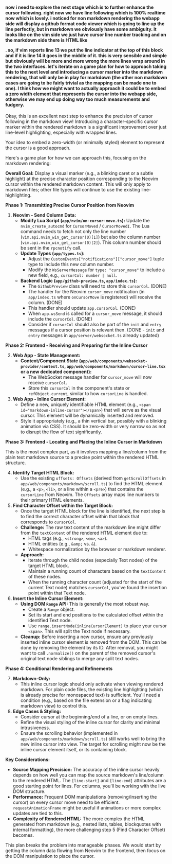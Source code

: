 #### now i need to explore the next stage which is to further enhance the cursor following. right now we have line following which is 100% realtime now which is lovely. i noticed for non markdown rendering the webapp side will display a github format code viewer which is going to line up the line perfectly, but in markdown we obviously have some ambiguity. it looks like on the vim side we just have cursor line number tracking and on the markdown side there is HTML like <p line-start="13" line-end="14">. so, if vim reports line 13 we put the line indicator at the top of this block and if it is line 14 it goes in the middle of it. this is very sensible and simple but obviously will be more and more wrong the more lines wrap around in the two interfaces. let's iterate on a game plan for how to approach taking this to the next level and introducing a cursor marker into the markdown rendering, that will only be in play for markdown (the other non markdown cases are going to be fairly trivial as the mapping can be made one to one). I think how we might want to actually approach it could be to embed a zero width element that represents the cursor into the webapp side, otherwise we may end up doing way too much measurements and fudgery.  

Okay, this is an excellent next step to enhance the precision of cursor following in the markdown view! Introducing a character-specific cursor marker within the rendered markdown is a significant improvement over just line-level highlighting, especially with wrapped lines.

Your idea to embed a zero-width (or minimally styled) element to represent the cursor is a good approach.

Here's a game plan for how we can approach this, focusing on the markdown rendering:

**Overall Goal:**
Display a visual marker (e.g., a blinking caret or a subtle highlight) at the precise character position corresponding to the Neovim cursor within the rendered markdown content. This will only apply to markdown files; other file types will continue to use the existing line-highlighting.

**Phase 1: Transmitting Precise Cursor Position from Neovim**

1.  **Neovim - Send Column Data:**
    *   **Modify Lua Script (`app/nvim/on-cursor-move.ts`):** Update the `nvim_create_autocmd` for `CursorMoved` / `CursorMovedI`. The Lua command needs to fetch not only the line number (`vim.api.nvim_win_get_cursor(0)[1]`) but also the column number (`vim.api.nvim_win_get_cursor(0)[2]`). This column number should be sent in the `rpcnotify` call.
    *   **Update Types (`app/types.ts`):**
        *   Adjust the `CustomEvents["notifications"]["cursor_move"]` tuple type to include this new column number.
        *   Modify the `WsServerMessage` for `type: "cursor_move"` to include a new field, e.g., `cursorCol: number | null`.
    *   **Backend Logic (`app/github-preview.ts`, `app/index.ts`):**
        *   The `GithubPreview` class will need to store this `cursorCol`. (DONE)
        *   The handler for the Neovim `cursor_move` notification (in `app/index.ts` where `onCursorMove` is registered) will receive the column. (DONE)
        *   This handler should update `app.cursorCol`. (DONE)
        *   When `app.wsSend` is called for a `cursor_move` message, it should include the `cursorCol`. (DONE)
        *   Consider if `cursorCol` should also be part of the `init` and `entry` messages if a cursor position is relevant then. (DONE - `init` and `entry` messages in `app/server/websocket.ts` already updated)

**Phase 2: Frontend - Receiving and Preparing for the Inline Cursor**

2.  **Web App - State Management:**
    *   **Context/Component State (`app/web/components/websocket-provider/context.ts`, `app/web/components/markdown/cursor-line.tsx` or a new dedicated component):**
        *   The WebSocket message handler for `cursor_move` will now receive `cursorCol`.
        *   Store this `cursorCol` in the component's state or `refObject.current`, similar to how `cursorLine` is handled.
3.  **Web App - Inline Cursor Element:**
    *   Define a new, uniquely identifiable HTML element (e.g., `<span id="markdown-inline-cursor"></span>`) that will serve as the visual cursor. This element will be dynamically inserted and removed.
    *   Style it appropriately (e.g., a thin vertical bar, possibly with a blinking animation via CSS). It should be zero-width or very narrow so as not to disrupt the flow of text significantly.

**Phase 3: Frontend - Locating and Placing the Inline Cursor in Markdown**

This is the most complex part, as it involves mapping a line/column from the plain text markdown source to a precise point within the rendered HTML structure.

4.  **Identify Target HTML Block:**
    *   Use the existing `offsets: Offsets` (derived from `getScrollOffsets` in `app/web/components/markdown/scroll.ts`) to find the HTML element (e.g., a `<p>`, `<li>`, or a line within a `<pre>`) that contains the `cursorLine` from Neovim. The `Offsets` array maps line numbers to their primary HTML elements.
5.  **Find Character Offset within the Target Block:**
    *   Once the target HTML block for the line is identified, the next step is to find the correct character offset within that block that corresponds to `cursorCol`.
    *   **Challenge:** The raw text content of the markdown line might differ from the `textContent` of the rendered HTML element due to:
        *   HTML tags (e.g., `<strong>`, `<em>`, `<a>`).
        *   HTML entities (e.g., `&amp;` vs. `&`).
        *   Whitespace normalization by the browser or markdown renderer.
    *   **Approach:**
        *   Iterate through the child nodes (especially Text nodes) of the target HTML block.
        *   Maintain a running count of characters based on the `textContent` of these nodes.
        *   When the running character count (adjusted for the start of the current Text node) matches `cursorCol`, you've found the insertion point within that Text node.
6.  **Insert the Inline Cursor Element:**
    *   **Using DOM `Range` API:** This is generally the most robust way.
        *   Create a `Range` object.
        *   Set its start and end positions to the calculated offset within the identified Text node.
        *   Use `range.insertNode(inlineCursorElement)` to place your cursor `<span>`. This will split the Text node if necessary.
    *   **Cleanup:** Before inserting a new cursor, ensure any previously inserted inline cursor element is removed from the DOM. This can be done by removing the element by its ID. After removal, you might want to call `.normalize()` on the parent of the removed cursor's original text node siblings to merge any split text nodes.

**Phase 4: Conditional Rendering and Refinements**

7.  **Markdown-Only:**
    *   This inline cursor logic should only activate when viewing rendered markdown. For plain code files, the existing line highlighting (which is already precise for monospaced text) is sufficient. You'll need a condition (e.g., based on the file extension or a flag indicating markdown view) to control this.
8.  **Edge Cases & Styling:**
    *   Consider cursor at the beginning/end of a line, or on empty lines.
    *   Refine the visual styling of the inline cursor for clarity and minimal intrusiveness.
    *   Ensure the scrolling behavior (implemented in `app/web/components/markdown/scroll.ts`) still works well to bring the new inline cursor into view. The target for scrolling might now be the inline cursor element itself, or its containing block.

**Key Considerations:**

*   **Source Mapping Precision:** The accuracy of the inline cursor heavily depends on how well you can map the source markdown's line/column to the rendered HTML. The `[line-start]` and `[line-end]` attributes are a good starting point for lines. For columns, you'll be working with the live DOM structure.
*   **Performance:** Frequent DOM manipulations (removing/inserting the cursor) on every cursor move need to be efficient. `requestAnimationFrame` might be useful if animations or more complex updates are tied to this.
*   **Complexity of Rendered HTML:** The more complex the HTML generated from markdown (e.g., nested lists, tables, blockquotes with internal formatting), the more challenging step 5 (Find Character Offset) becomes.

This plan breaks the problem into manageable phases. We would start by getting the column data flowing from Neovim to the frontend, then focus on the DOM manipulation to place the cursor.
